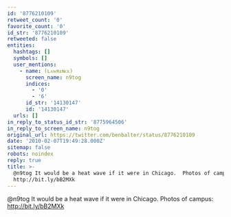 ```yaml
---
id: '8776210109'
retweet_count: '0'
favorite_count: '0'
id_str: '8776210109'
retweeted: false
entities:
  hashtags: []
  symbols: []
  user_mentions:
    - name: (ʟᴀᴡʀᴇɴᴄᴇ)
      screen_name: n9tog
      indices:
        - '0'
        - '6'
      id_str: '14130147'
      id: '14130147'
  urls: []
in_reply_to_status_id_str: '8775964506'
in_reply_to_screen_name: n9tog
original_url: https://twitter.com/benbalter/status/8776210109
date: '2010-02-07T19:49:28.000Z'
sitemap: false
robots: noindex
reply: true
title: >-
  @n9tog It would be a heat wave if it were in Chicago.  Photos of campus:
  http://bit.ly/bB2MXk
---
```


@n9tog It would be a heat wave if it were in Chicago.  Photos of campus: http://bit.ly/bB2MXk